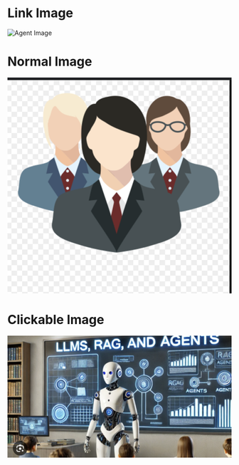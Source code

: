 # Link Image
![Agent Image](https://i.ytimg.com/vi/XrU7D9YEHog/maxresdefault.jpg  "This is a Agent Image")


# Normal Image
![Agent Image 2](./persons.png "Persons Image")


# Clickable Image

[ ![Agent Image 3](./robot.png "Persons Image")](https://grok.com/c/26ce3380-b8c2-459b-ba32-2b79f9f093bb)



<!-- ![]() = Image  -->

<!-- ! []() = Link  -->

<!-- ! [![]()]() = Image + Link (clickable image) -->